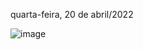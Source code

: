 quarta-feira, 20 de abril/2022

![image](https://user-images.githubusercontent.com/87860884/164286499-cf27772c-8e22-42dc-9c02-cc6d5a5bee38.png)
